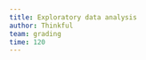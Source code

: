 ```yaml
---
title: Exploratory data analysis
author: Thinkful
team: grading
time: 120
---
```


<jupyter notebook-name="modeling_exploratory_data_analysis" course-code="DSBC" />
